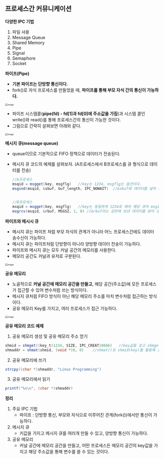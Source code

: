 ## 프로세스간 커뮤니케이션

**다양한 IPC 기법**

1. 파일 사용
2. Message Queue
3. Shared Memory
4. Pipe
5. Signal
6. Semaphore
7. Socket



**파이프(Pipe)**

- **기본 파이프는 단방향 통신이다.**
- fork()로 자식 프로세스를 만들었을 때, **파이프를 통해 부모 자식 간의 통신이 가능하다.**

<img src="https://user-images.githubusercontent.com/40616436/81696703-3d74d800-949f-11ea-89a0-00eee6aced24.png" alt="image" style="zoom:50%;" />

- 파이프 시스템콜(**pipe(fd) - fd[1]과 fd[0]에 주소값을 가짐**)과 시스템 콜인 write()와 read()를 통해 프로세스간의 통신이 가능한 것이다.
- 그림으로 간략히 살펴보면 아래와 같다.

<img src="https://user-images.githubusercontent.com/40616436/81696890-7b71fc00-949f-11ea-9b9a-878267a1e51b.png" alt="image" style="zoom:50%;" />



**메시지 큐(message queue)**

- queue이므로 기본적으로 FIFO 정책으로 데이터가 전송된다.

- 메시지 큐 코드의 예제를 살펴보자. (A프로세스에서 B프로세스를 큐 형식으로 데이터를 전송)

  ~~~java
  //A프로세스
  msqid = msgget(key, msgflg)	//key는 1234, msgflg는 옵션이다.
  msgsnd(msqid, &sbuf, buf_length, IPC_NOWAIT)	//&sbuf에 데이터를 넣어 메시지를 큐 형식으로 보낸다.
    
    
  //B프로세스
  msqid = msgget(key, msgflg)	//key는 동일하게 1234로 해야 해당 큐의 msgid를 받을 수 있다.
  msgrcv(msqid, &rbuf, MSGSZ, 1, 0)	//&rbuf라는 공란에 보낸 데이터를 받아 오는 것이다.
  ~~~



**파이프와 메시시 큐**

- 메시지 큐는 파이프 처럼 부모 자식의 관계가 아니라 어느 프로세스간에도 데이터 송수신이 가능하다.
- 메시지 큐는 파이프처럼 단방향이 아니라 양방향 데이터 전송이 가능하다.
- 파이프와 메시지 큐는 모두 커널 공간의 메모리를 사용한다.
- 메모리 공간도 커널과 유저로 구분된다.

<img src="https://user-images.githubusercontent.com/40616436/81698637-3c44aa80-94a1-11ea-9335-80151b08afa0.png" alt="image" style="zoom:50%;" />



**공유 메모리**

- 노골적으로 **커널 공간에 메모리 공간을 만들고**, 해당 공간(주소값)에 모든 프로세스가 접근할 수 있어 변수처럼 쓰는 방식이다.
- 메시지 큐처럼 FIFO 방식이 아닌 해당 메모리 주소를 마치 변수처럼 접근하는 방식이다.
- 공유 메모리 Key를 가지고, 여러 프로세스가 접근 가능하다.

<img src="https://user-images.githubusercontent.com/40616436/81698917-9a718d80-94a1-11ea-8b11-66fe29cc367f.png" alt="image" style="zoom:50%;" />



**공유 메모리 코드 예제**

1. 공유 메모리 생성 및 공유 메모리 주소 얻기

~~~java
shmid = shmget((key_t)1234, SIZE, IPC_CREAT|0666)	//key값을 갖고 shmget()으로 공유 공간을 만든다.
shmaddr = shmat(shmid, (void *)0, 0)	//shmat()로 shmid(key)를 활용해 공유 공간에 대한 주소를 가지고 있다.
~~~

2. 공유 메모리에 쓰기

~~~java
strcpy((char *)shmaddr, "Linux Programming")
~~~

3. 공유 메모리에서 읽기

~~~java
printf("%s\n", (char *)shmaddr)
~~~



**정리**

1. 주요 IPC 기법
   - 파이프 : 단방향 통신, 부모와 자식으로 이루어진 관계(fork())에서만 통신이 가능하다.
2. 메시지 큐
   - 키값을 가지고 메시지 큐를 여러개 만들 수 있고, 양방향 통신이 가능하다.
3. 공유 메모리
   - 커널 공간에 메모리 공간을 만들고, 어떤 프로세스든 메모리 공간의 key값을 가지고 해당 주소값을 통해 변수를 쓸 수 있는 것이다.